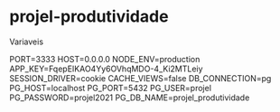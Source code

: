 # projel-produtividade
Variaveis

PORT=3333
HOST=0.0.0.0
NODE_ENV=production
APP_KEY=FqepEIKAO4Yy6OVhqMDO-4_Ki2MTLeiy
SESSION_DRIVER=cookie
CACHE_VIEWS=false
DB_CONNECTION=pg
PG_HOST=localhost
PG_PORT=5432
PG_USER=projel
PG_PASSWORD=projel2021
PG_DB_NAME=projel_produtividade
